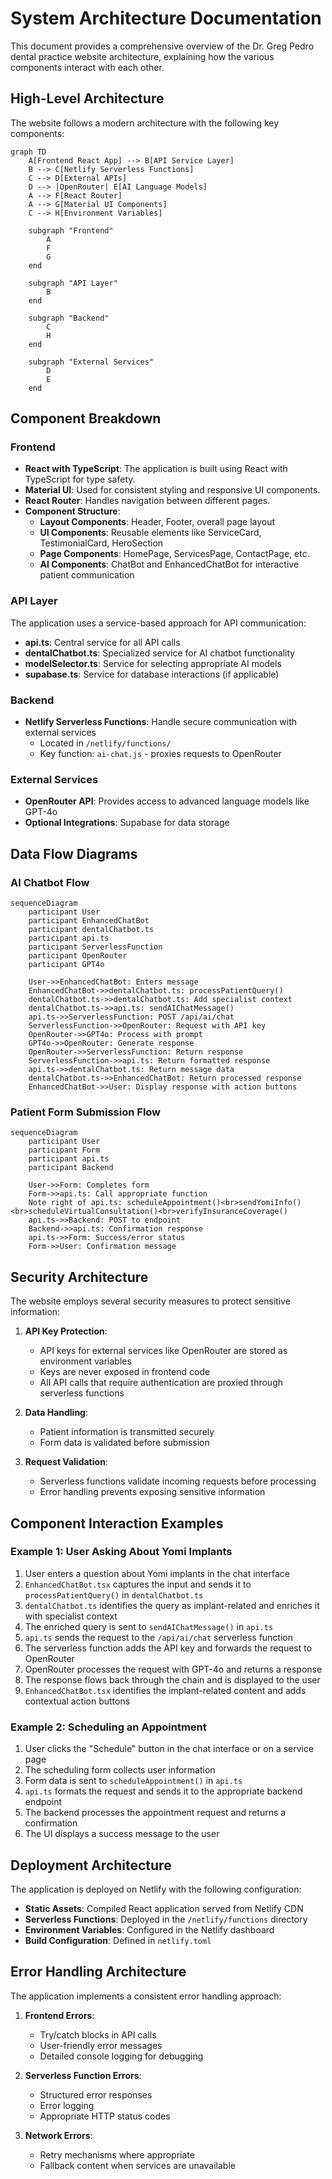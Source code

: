 # System Architecture Documentation

This document provides a comprehensive overview of the Dr. Greg Pedro dental practice website architecture, explaining how the various components interact with each other.

## High-Level Architecture

The website follows a modern architecture with the following key components:

```mermaid
graph TD
    A[Frontend React App] --> B[API Service Layer]
    B --> C[Netlify Serverless Functions]
    C --> D[External APIs]
    D --> |OpenRouter| E[AI Language Models]
    A --> F[React Router]
    A --> G[Material UI Components]
    C --> H[Environment Variables]

    subgraph "Frontend"
        A
        F
        G
    end

    subgraph "API Layer"
        B
    end

    subgraph "Backend"
        C
        H
    end

    subgraph "External Services"
        D
        E
    end
```

## Component Breakdown

### Frontend

- **React with TypeScript**: The application is built using React with TypeScript for type safety.
- **Material UI**: Used for consistent styling and responsive UI components.
- **React Router**: Handles navigation between different pages.
- **Component Structure**:
  - **Layout Components**: Header, Footer, overall page layout
  - **UI Components**: Reusable elements like ServiceCard, TestimonialCard, HeroSection
  - **Page Components**: HomePage, ServicesPage, ContactPage, etc.
  - **AI Components**: ChatBot and EnhancedChatBot for interactive patient communication

### API Layer

The application uses a service-based approach for API communication:

- **api.ts**: Central service for all API calls
- **dentalChatbot.ts**: Specialized service for AI chatbot functionality
- **modelSelector.ts**: Service for selecting appropriate AI models
- **supabase.ts**: Service for database interactions (if applicable)

### Backend

- **Netlify Serverless Functions**: Handle secure communication with external services
  - Located in `/netlify/functions/`
  - Key function: `ai-chat.js` - proxies requests to OpenRouter

### External Services

- **OpenRouter API**: Provides access to advanced language models like GPT-4o
- **Optional Integrations**: Supabase for data storage

## Data Flow Diagrams

### AI Chatbot Flow

```mermaid
sequenceDiagram
    participant User
    participant EnhancedChatBot
    participant dentalChatbot.ts
    participant api.ts
    participant ServerlessFunction
    participant OpenRouter
    participant GPT4o

    User->>EnhancedChatBot: Enters message
    EnhancedChatBot->>dentalChatbot.ts: processPatientQuery()
    dentalChatbot.ts->>dentalChatbot.ts: Add specialist context
    dentalChatbot.ts->>api.ts: sendAIChatMessage()
    api.ts->>ServerlessFunction: POST /api/ai/chat
    ServerlessFunction->>OpenRouter: Request with API key
    OpenRouter->>GPT4o: Process with prompt
    GPT4o->>OpenRouter: Generate response
    OpenRouter->>ServerlessFunction: Return response
    ServerlessFunction->>api.ts: Return formatted response
    api.ts->>dentalChatbot.ts: Return message data
    dentalChatbot.ts->>EnhancedChatBot: Return processed response
    EnhancedChatBot->>User: Display response with action buttons
```

### Patient Form Submission Flow

```mermaid
sequenceDiagram
    participant User
    participant Form
    participant api.ts
    participant Backend

    User->>Form: Completes form
    Form->>api.ts: Call appropriate function
    Note right of api.ts: scheduleAppointment()<br>sendYomiInfo()<br>scheduleVirtualConsultation()<br>verifyInsuranceCoverage()
    api.ts->>Backend: POST to endpoint
    Backend->>api.ts: Confirmation response
    api.ts->>Form: Success/error status
    Form->>User: Confirmation message
```

## Security Architecture

The website employs several security measures to protect sensitive information:

1. **API Key Protection**:
   - API keys for external services like OpenRouter are stored as environment variables
   - Keys are never exposed in frontend code
   - All API calls that require authentication are proxied through serverless functions

2. **Data Handling**:
   - Patient information is transmitted securely
   - Form data is validated before submission

3. **Request Validation**:
   - Serverless functions validate incoming requests before processing
   - Error handling prevents exposing sensitive information

## Component Interaction Examples

### Example 1: User Asking About Yomi Implants

1. User enters a question about Yomi implants in the chat interface
2. `EnhancedChatBot.tsx` captures the input and sends it to `processPatientQuery()` in `dentalChatbot.ts`
3. `dentalChatbot.ts` identifies the query as implant-related and enriches it with specialist context
4. The enriched query is sent to `sendAIChatMessage()` in `api.ts`
5. `api.ts` sends the request to the `/api/ai/chat` serverless function
6. The serverless function adds the API key and forwards the request to OpenRouter
7. OpenRouter processes the request with GPT-4o and returns a response
8. The response flows back through the chain and is displayed to the user
9. `EnhancedChatBot.tsx` identifies the implant-related content and adds contextual action buttons

### Example 2: Scheduling an Appointment

1. User clicks the "Schedule" button in the chat interface or on a service page
2. The scheduling form collects user information
3. Form data is sent to `scheduleAppointment()` in `api.ts`
4. `api.ts` formats the request and sends it to the appropriate backend endpoint
5. The backend processes the appointment request and returns a confirmation
6. The UI displays a success message to the user

## Deployment Architecture

The application is deployed on Netlify with the following configuration:

- **Static Assets**: Compiled React application served from Netlify CDN
- **Serverless Functions**: Deployed in the `/netlify/functions` directory
- **Environment Variables**: Configured in the Netlify dashboard
- **Build Configuration**: Defined in `netlify.toml`

## Error Handling Architecture

The application implements a consistent error handling approach:

1. **Frontend Errors**:
   - Try/catch blocks in API calls
   - User-friendly error messages
   - Detailed console logging for debugging

2. **Serverless Function Errors**:
   - Structured error responses
   - Error logging
   - Appropriate HTTP status codes

3. **Network Errors**:
   - Retry mechanisms where appropriate
   - Fallback content when services are unavailable
